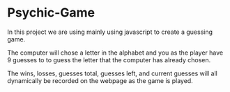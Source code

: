 # Psychic-Game

In this project we are using mainly using javascript to create a guessing game.

The computer will chose a letter in the alphabet and you as the player have 9 guesses to to guess the letter that the computer has already chosen.

The wins, losses, guesses total, guesses left, and current guesses will all dynamically be recorded on the webpage as the game is played.